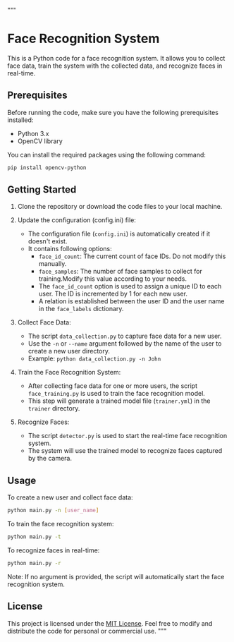 """

# Face Recognition System

This is a Python code for a face recognition system. It allows you to collect face data, train the system with the collected data, and recognize faces in real-time.

## Prerequisites

Before running the code, make sure you have the following prerequisites installed:

- Python 3.x
- OpenCV library

You can install the required packages using the following command:

```bash
pip install opencv-python
```

## Getting Started

1. Clone the repository or download the code files to your local machine.

2. Update the configuration (config.ini) file:
   - The configuration file (`config.ini`) is automatically created if it doesn't exist.
   - It contains following options:
     - `face_id_count`: The current count of face IDs. Do not modify this manually.
     - `face_samples`: The number of face samples to collect for training.Modify this value according to your needs.
     - The `face_id_count` option is used to assign a unique ID to each user. The ID is incremented by 1 for each new user.
     - A relation is established between the user ID and the user name in the `face_labels` dictionary.


3. Collect Face Data:
   - The script `data_collection.py` to capture face data for a new user.
   - Use the `-n` or `--name` argument followed by the name of the user to create a new user directory.
   - Example: `python data_collection.py -n John`

4. Train the Face Recognition System:
   - After collecting face data for one or more users, the script `face_training.py` is used to train the face recognition model.
   - This step will generate a trained model file (`trainer.yml`) in the `trainer` directory.

5. Recognize Faces:
   - The script `detector.py` is used to start the real-time face recognition system.
   - The system will use the trained model to recognize faces captured by the camera.

## Usage

To create a new user and collect face data:

```bash
python main.py -n [user_name]
```

To train the face recognition system:

```bash
python main.py -t
```

To recognize faces in real-time:

```bash
python main.py -r
```

Note: If no argument is provided, the script will automatically start the face recognition system.

## License

This project is licensed under the [MIT License](LICENSE). Feel free to modify and distribute the code for personal or commercial use.
"""
